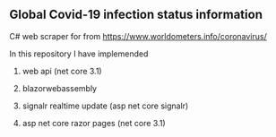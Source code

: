 Global Covid-19 infection status information 
------
C#  web scraper for from https://www.worldometers.info/coronavirus/


In this repository I have implemended

1. web api (net core 3.1)

2. blazorwebassembly

3. signalr realtime update  (asp net core signalr)

4. asp net core razor pages  (net core 3.1)

